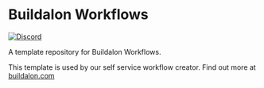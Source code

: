 # Buildalon Workflows

[![Discord](https://img.shields.io/discord/939721153688264824.svg?label=&logo=discord&logoColor=ffffff&color=7389D8&labelColor=6A7EC2)](https://discord.gg/VM9cWJ9rjH)

A template repository for Buildalon Workflows.

This template is used by our self service workflow creator.
Find out more at [buildalon.com](https://www.buildalon.com)
